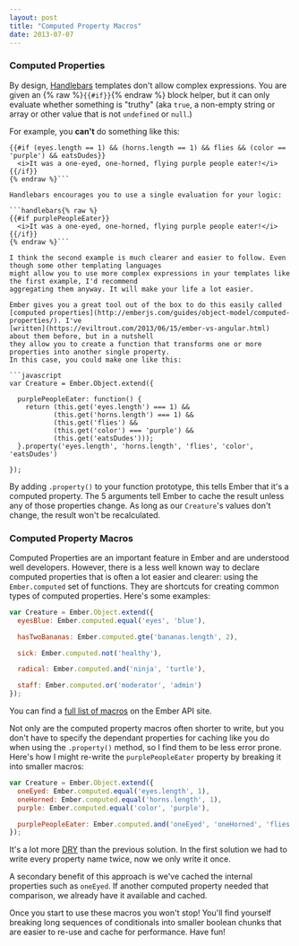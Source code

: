 ```yaml
---
layout: post
title: "Computed Property Macros"
date: 2013-07-07
---
```


### Computed Properties

By design, [Handlebars](http://handlebarsjs.com/) templates don't allow complex expressions. You are given
an {% raw %}`{{#if}}`{% endraw %} block helper, but it can only evaluate whether something is "truthy" (aka `true`, a non-empty
string or array or other value that is not `undefined` or `null`.)

For example, you **can't** do something like this:

```handlebars{% raw %}
{{#if (eyes.length == 1) && (horns.length == 1) && flies && (color == 'purple') && eatsDudes}}
  <i>It was a one-eyed, one-horned, flying purple people eater!</i>
{{/if}}
{% endraw %}```

Handlebars encourages you to use a single evaluation for your logic:

```handlebars{% raw %}
{{#if purplePeopleEater}}
  <i>It was a one-eyed, one-horned, flying purple people eater!</i>
{{/if}}
{% endraw %}```

I think the second example is much clearer and easier to follow. Even though some other templating languages
might allow you to use more complex expressions in your templates like the first example, I'd recommend
aggregating them anyway. It will make your life a lot easier.

Ember gives you a great tool out of the box to do this easily called
[computed properties](http://emberjs.com/guides/object-model/computed-properties/). I've
[written](https://eviltrout.com/2013/06/15/ember-vs-angular.html) about them before, but in a nutshell
they allow you to create a function that transforms one or more properties into another single property.
In this case, you could make one like this:

```javascript
var Creature = Ember.Object.extend({

  purplePeopleEater: function() {
    return (this.get('eyes.length') === 1) &&
           (this.get('horns.length') === 1) &&
           (this.get('flies') &&
           (this.get('color') === 'purple') &&
           (this.get('eatsDudes')));
  }.property('eyes.length', 'horns.length', 'flies', 'color', 'eatsDudes')

});
```

By adding `.property()` to your function prototype, this tells Ember that it's a computed property. The
5 arguments tell Ember to cache the result unless any of those properties change. As long as our
`Creature`'s values don't change, the result won't be recalculated.

### Computed Property Macros

Computed Properties are an important feature in Ember and are understood well developers. However,
there is a less well known way to declare computed properties that is often a lot easier and clearer: using
the `Ember.computed` set of functions. They are shortcuts for creating common types of computed properties. Here's
some examples:

```javascript
var Creature = Ember.Object.extend({
  eyesBlue: Ember.computed.equal('eyes', 'blue'),

  hasTwoBananas: Ember.computed.gte('bananas.length', 2),

  sick: Ember.computed.not('healthy'),

  radical: Ember.computed.and('ninja', 'turtle'),

  staff: Ember.computed.or('moderator', 'admin')
});
```

You can find a [full list of macros](http://emberjs.com/api/classes/Ember.html) on the Ember API site.

Not only are the computed property macros often shorter to write, but you don't have to specify the dependant
properties for caching like you do when using the `.property()` method, so I find them to be less error
prone. Here's how I might re-write the `purplePeopleEater` property by breaking it into smaller
macros:

```javascript
var Creature = Ember.Object.extend({
  oneEyed: Ember.computed.equal('eyes.length', 1),
  oneHorned: Ember.computed.equal('horns.length', 1),
  purple: Ember.computed.equal('color', 'purple'),

  purplePeopleEater: Ember.computed.and('oneEyed', 'oneHorned', 'flies', 'purple', 'eatsDudes')
});
```

It's a lot more [DRY](http://en.wikipedia.org/wiki/Don't_repeat_yourself) than the previous solution. In
the first solution we had to write every property name twice, now we only write it once.

A secondary benefit of this approach is we've cached the internal properties such as `oneEyed`. If another
computed property needed that comparison, we already have it available and cached.

Once you start to use these macros you won't stop! You'll find yourself breaking long sequences of
conditionals into smaller boolean chunks that are easier to re-use and cache for performance. Have fun!


